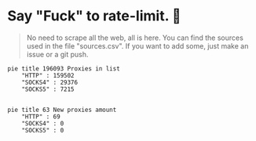 
# Say "Fuck" to rate-limit. 🖕

> No need to scrape all the web, all is here.
>You can find the sources used in the file "sources.csv".
> If you want to add some, just make an issue or a git push.


```mermaid
pie title 196093 Proxies in list
    "HTTP" : 159502
    "SOCKS4" : 29376
    "SOCKS5" : 7215
            
```

```mermaid
pie title 63 New proxies amount
    "HTTP" : 69
    "SOCKS4" : 0
    "SOCKS5" : 0
```
        